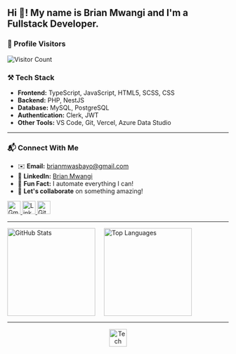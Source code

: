 ## Hi 👋! My name is Brian Mwangi and I'm a Fullstack Developer.


### 🌟 Profile Visitors
![Visitor Count](https://komarev.com/ghpvc/?username=Kishoyian-Brian&color=blueviolet&style=flat-square&label=PROFILE+VIEWS)

### ⚒️ Tech Stack

- **Frontend:** TypeScript, JavaScript, HTML5, SCSS, CSS  
- **Backend:** PHP, NestJS  
- **Database:** MySQL, PostgreSQL  
- **Authentication:** Clerk, JWT  
- **Other Tools:** VS Code, Git, Vercel, Azure Data Studio  

---

### 📬 Connect With Me
- ✉️ **Email:** [brianmwasbayo@gmail.com](mailto:brianmwasbayo@gmail.com)  
- 💼 **LinkedIn:** [Brian Mwangi](https://www.linkedin.com/in/brian-mwangi-a081a1330/)  
- 🌟 **Fun Fact:** I automate everything I can!  
- 🤝 **Let's collaborate** on something amazing!  

<div align="left">
  <a href="mailto:brianmwasbayo@gmail.com">
    <img src="https://img.shields.io/badge/Gmail-D14836?style=for-the-badge&logo=gmail&logoColor=white" height="30" alt="Gmail"/>
  </a>
  <a href="https://www.linkedin.com/in/brian-mwangi-a081a1330/">
    <img src="https://img.shields.io/badge/LinkedIn-0077B5?style=for-the-badge&logo=linkedin&logoColor=white" height="30" alt="LinkedIn"/>
  </a>
  <a href="https://github.com/Kishoyian-Brian?tab=repositories">
    <img src="https://komarev.com/ghpvc/?username=Kishoyian-Brian&label=Profile%20views&color=0e75b6&style=flat" height="30" alt="GitHub Views"/>
  </a>
</div>

---

<!-- GitHub Stats + Top Languages Side by Side -->
<div align="left" style="display: flex; flex-wrap: wrap; gap: 20px;">
  <img src="https://github-readme-stats.vercel.app/api?username=Kishoyian-Brian&show_icons=true&count_private=true&include_all_commits=true&theme=radical&hide_border=true&cache_seconds=7200" height="200" alt="GitHub Stats"/>
  
  <img src="https://github-readme-stats.vercel.app/api/top-langs?username=Kishoyian-Brian&layout=compact&langs_count=8&theme=radical&hide_border=true&cache_seconds=7200" height="200" alt="Top Languages"/>
</div>

---

<div align="center" style="margin: 15px 0">
  <img src="https://skillicons.dev/icons?i=js,html,typescript,css,sass,php,react,nodejs,git,github,vscode,angular,nestjs,vite" height="40" alt="Tech Stack"/>
</div>
